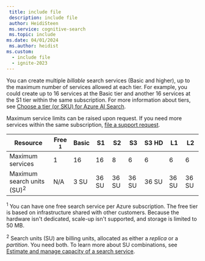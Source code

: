 ```yaml
---
 title: include file
 description: include file
 author: HeidiSteen
 ms.service: cognitive-search
 ms.topic: include
ms.date: 04/01/2024
 ms.author: heidist
ms.custom:
  - include file
  - ignite-2023
---
```


You can create multiple *billable* search services (Basic and higher), up to the maximum number of services allowed at each tier. For example, you could create up to 16 services at the Basic tier and another 16 services at the S1 tier within the same subscription. For more information about tiers, see [Choose a tier (or SKU) for Azure AI Search](/azure/search/search-sku-tier).

Maximum service limits can be raised upon request. If you need more services within the same subscription, [file a support request](/azure/search/search-create-service-portal#add-more-services-to-a-subscription).

| Resource            | Free <sup>1</sup> | Basic | S1  | S2 | S3 | S3&nbsp;HD | L1 | L2 |
| ------------------- | ---- | ----- | --- |--|--| ----- |--|--|
| Maximum services    |1     | 16    | 16  | 8  | 6  | 6     | 6  | 6  |
| Maximum search units (SU)<sup>2</sup> |N/A |3 SU |36 SU |36 SU |36 SU |36 SU |36 SU |36 SU |

<sup>1</sup> You can have one free search service per Azure subscription. The free tier is based on infrastructure shared with other customers. Because the hardware isn't dedicated, scale-up isn't supported, and storage is limited to 50 MB.

<sup>2</sup> Search units (SU) are billing units, allocated as either a *replica* or a *partition*. You need both. To learn more about SU combinations, see [Estimate and manage capacity of a search service](/azure/search/search-capacity-planning). 
